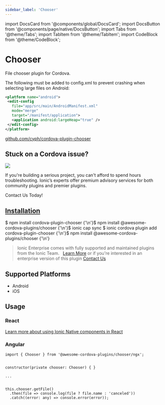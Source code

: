 ```yaml
---
sidebar_label: 'Chooser'
---
```


import DocsCard from '@components/global/DocsCard';
import DocsButton from '@components/page/native/DocsButton';
import Tabs from '@theme/Tabs';
import TabItem from '@theme/TabItem';
import CodeBlock from '@theme/CodeBlock';

# Chooser

File chooser plugin for Cordova.

The following must be added to config.xml to prevent crashing when selecting large files on Android:

```xml
<platform name="android">
 <edit-config
   file="app/src/main/AndroidManifest.xml"
   mode="merge"
   target="/manifest/application">
   <application android:largeHeap="true" />
 </edit-config>
</platform>
```

<p>
  <a href="https://github.com/cyph/cordova-plugin-chooser" target="_blank" rel="noopener" className="git-link">github.com/cyph/cordova-plugin-chooser</a>
</p>

<h2>Stuck on a Cordova issue?</h2>
<DocsCard
  className="cordova-ee-card"
  header="Don't waste precious time on plugin issues."
  href="https://ionicframework.com/sales?product_of_interest=Ionic%20Native"
>
  <div>
    <img src="/docs/icons/native-cordova-bot.png" class="cordova-ee-img" />
    <p>If you're building a serious project, you can't afford to spend hours troubleshooting. Ionic’s experts offer premium advisory services for both community plugins and premier plugins.</p>
    <DocsButton className="native-ee-detail">Contact Us Today!</DocsButton>
  </div>
</DocsCard>

<h2 id="installation">
  <a href="#installation">Installation</a>
</h2>
<Tabs
  groupId="runtime"
  defaultValue="Capacitor"
  values={[
    { value: 'Capacitor', label: 'Capacitor' },
    { value: 'Cordova', label: 'Cordova' },
    { value: 'Enterprise', label: 'Enterprise' },
  ]}
>
  <TabItem value="Capacitor">
    <CodeBlock className="language-shell">
      $ npm install cordova-plugin-chooser {'\n'}$ npm install @awesome-cordova-plugins/chooser {'\n'}$ ionic cap sync
    </CodeBlock>
  </TabItem>
  <TabItem value="Cordova">
    <CodeBlock className="language-shell">
      $ ionic cordova plugin add cordova-plugin-chooser {'\n'}$ npm install @awesome-cordova-plugins/chooser {'\n'}
    </CodeBlock>
  </TabItem>
  <TabItem value="Enterprise">
    <blockquote>
      Ionic Enterprise comes with fully supported and maintained plugins from the Ionic Team. &nbsp;
      <a className="btn" href="https://ionic.io/docs/premier-plugins">Learn More</a> or if you're interested in an enterprise version of this plugin <a className="btn" href="https://ionicframework.com/sales?product_of_interest=Ionic%20Enterprise%20Engine">Contact Us</a>
    </blockquote>
  </TabItem>
</Tabs>

## Supported Platforms

- Android
- iOS

## Usage

### React

[Learn more about using Ionic Native components in React](../native-community.md#react)

### Angular

```tsx
import { Chooser } from '@awesome-cordova-plugins/chooser/ngx';


constructor(private chooser: Chooser) { }

...


this.chooser.getFile()
  .then(file => console.log(file ? file.name : 'canceled'))
  .catch((error: any) => console.error(error));

```
